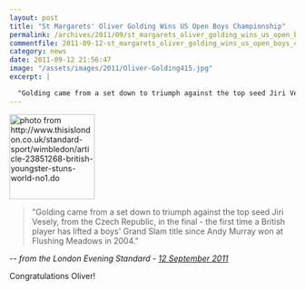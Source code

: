 ```yaml
---
layout: post
title: "St Margarets' Oliver Golding Wins US Open Boys Championship"
permalink: /archives/2011/09/st_margarets_oliver_golding_wins_us_open_boys_cham.html
commentfile: 2011-09-12-st_margarets_oliver_golding_wins_us_open_boys_cham
category: news
date: 2011-09-12 21:56:47
image: "/assets/images/2011/Oliver-Golding415.jpg"
excerpt: |

  "Golding came from a set down to triumph against the top seed Jiri Vesely, from the Czech Republic, in the final - the first time a British player has lifted a boys' Grand Slam title since Andy Murray won at Flushing Meadows in 2004."
---
```


<img src="/assets/images/2011/Oliver-Golding415.jpg" width="150" class="photo right" alt="photo from http://www.thisislondon.co.uk/standard-sport/wimbledon/article-23851268-british-youngster-stuns-world-no1.do" />

> "Golding came from a set down to triumph against the top seed Jiri Vesely, from the Czech Republic, in the final - the first time a British player has lifted a boys' Grand Slam title since Andy Murray won at Flushing Meadows in 2004."

<cite>-- from the London Evening Standard - [12 September 2011](http://www.thisislondon.co.uk/standard/article-23985989-former-child-actor-wins-us-tennis-title-and-now-has-his-sights-on-murray.do</cite>)

Congratulations Oliver!
